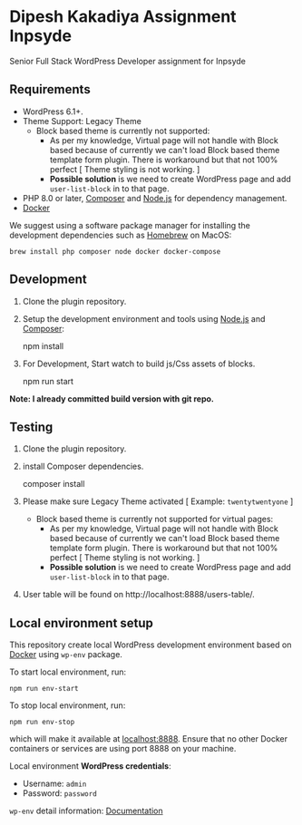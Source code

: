 # Dipesh Kakadiya Assignment Inpsyde
Senior Full Stack WordPress Developer assignment for Inpsyde

## Requirements
- WordPress 6.1+.
- Theme Support: Legacy Theme 
  - Block based theme is currently not supported: 
      - As per my knowledge, Virtual page will not handle with Block based because of currently we can't load Block based theme template form plugin. There is workaround but that not 100% perfect [ Theme styling is not working. ]
      - **Possible solution** is we need to create WordPress page and add `user-list-block` in to that page.
- PHP 8.0 or later, [Composer](https://getcomposer.org) and [Node.js](https://nodejs.org) for dependency management.
- [Docker](https://docs.docker.com/install/)

We suggest using a software package manager for installing the development dependencies such as [Homebrew](https://brew.sh) on MacOS:

	brew install php composer node docker docker-compose

## Development

1. Clone the plugin repository.


2. Setup the development environment and tools using [Node.js](https://nodejs.org) and [Composer](https://getcomposer.org):

   	npm install

3. For Development, Start watch to build js/Css assets of blocks.

   	npm run start

**Note: I already committed build version with git repo.** 


## Testing

1. Clone the plugin repository.


2. install Composer dependencies.

   	composer install

3. Please make sure Legacy Theme activated [ Example: `twentytwentyone` ]
   - Block based theme is currently not supported for virtual pages:
       - As per my knowledge, Virtual page will not handle with Block based because of currently we can't load Block based theme template form plugin. There is workaround but that not 100% perfect [ Theme styling is not working. ] 
       - **Possible solution** is we need to create WordPress page and add `user-list-block` in to that page.


4. User table will be found on http://localhost:8888/users-table/.


## Local environment setup

This repository create local WordPress development environment based on [Docker](https://docs.docker.com/install/) using `wp-env` package.

To start local environment, run:

	npm run env-start

To stop local environment, run:

	npm run env-stop

which will make it available at [localhost:8888](http://localhost:8888/). Ensure that no other Docker containers or services are using port 8888 on your machine.

Local environment **WordPress credentials**: 
- Username: `admin`
- Password: `password`

`wp-env` detail information: [Documentation](https://developer.wordpress.org/block-editor/reference-guides/packages/packages-env/)
